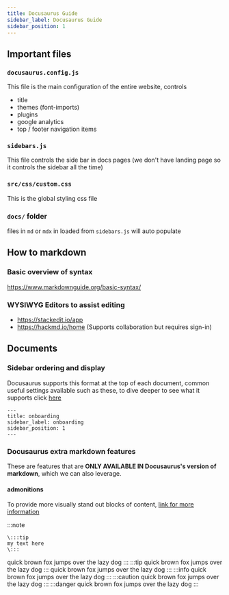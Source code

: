 ```yaml
---
title: Docusaurus Guide
sidebar_label: Docusaurus Guide
sidebar_position: 1
---
```


## Important files

### `docusaurus.config.js`
This file is the main configuration of the entire website, controls
- title
- themes (font-imports)
- plugins
- google analytics
- top / footer navigation items

### `sidebars.js`
This file controls the side bar in docs pages (we don't have landing page so it controls the sidebar all the time)

### `src/css/custom.css`
This is the global styling css file

### `docs/` folder
files in `md` or `mdx` in loaded from `sidebars.js` will auto populate


## How to markdown

### Basic overview of syntax
https://www.markdownguide.org/basic-syntax/

### WYSIWYG Editors to assist editing
- https://stackedit.io/app
- https://hackmd.io/home (Supports collaboration but requires sign-in)

## Documents
### Sidebar ordering and display
Docusaurus supports this format at the top of each document, common useful settings available such as these, to dive deeper to see what it supports click [here](https://docusaurus.io/docs/api/plugins/@docusaurus/plugin-content-docs#markdown-front-matter)
```
---
title: onboarding
sidebar_label: onboarding
sidebar_position: 1
---
```

### Docusaurus extra markdown features
These are features that are **ONLY AVAILABLE IN Docusaurus's version of markdown**, which we can also leverage.

#### admonitions
To provide more visually stand out blocks of content, [link for more information](https://docusaurus.io/docs/markdown-features/admonitions)

:::note
```
\:::tip
my text here
\:::
```
quick brown fox jumps over the lazy dog
:::
:::tip
quick brown fox jumps over the lazy dog
:::
quick brown fox jumps over the lazy dog
:::
:::info
quick brown fox jumps over the lazy dog
:::
:::caution
quick brown fox jumps over the lazy dog
:::
:::danger
quick brown fox jumps over the lazy dog
:::